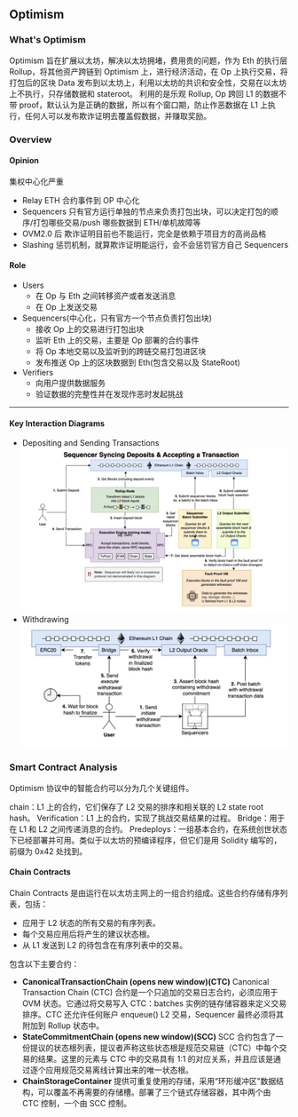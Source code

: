 ## Optimism

### What's Optimism

Optimism 旨在扩展以太坊，解决以太坊拥堵，费用贵的问题，作为 Eth 的执行层 Rollup，将其他资产跨链到 Optimism 上，进行经济活动，在 Op 上执行交易，将打包后的区块 Data 发布到以太坊上，利用以太坊的共识和安全性，交易在以太坊上不执行，只存储数据和 stateroot。
利用的是乐观 Rollup, Op 跨回 L1 的数据不带 proof，默认认为是正确的数据，所以有个窗口期，防止作恶数据在 L1 上执行，任何人可以发布欺诈证明去覆盖假数据，并赚取奖励。

### Overview

#### Opinion

集权中心化严重

- Relay ETH 合约事件到 OP 中心化
- Sequencers 只有官方运行单独的节点来负责打包出块，可以决定打包的顺序/打包哪些交易/push 哪些数据到 ETH/单机故障等
- OVM2.0 后 欺诈证明目前也不能运行，完全是依赖于项目方的高尚品格
- Slashing 惩罚机制，就算欺诈证明能运行，会不会惩罚官方自己 Sequencers

#### Role

- Users
  - 在 Op 与 Eth 之间转移资产或者发送消息
  - 在 Op 上发送交易
- Sequencers(中心化，只有官方一个节点负责打包出块)
  - 接收 Op 上的交易进行打包出块
  - 监听 Eth 上的交易，主要是 Op 部署的合约事件
  - 将 Op 本地交易以及监听到的跨链交易打包进区块
  - 发布推送 Op 上的区块数据到 Eth(包含交易以及 StateRoot)
- Verifiers
  - 向用户提供数据服务
  - 验证数据的完整性并在发现作恶时发起挑战

---

#### Key Interaction Diagrams

- Depositing and Sending Transactions
  ![archi](./pic/eth.jpg)
- Withdrawing
  ![archi](./pic/withdraw.jpg)

### Smart Contract Analysis

Optimism 协议中的智能合约可以分为几个关键组件。

chain：L1 上的合约，它们保存了 L2 交易的排序和相关联的 L2 state root hash。
Verification：L1 上的合约，实现了挑战交易结果的过程。
Bridge：用于在 L1 和 L2 之间传递消息的合约。
Predeploys：一组基本合约，在系统创世状态下已经部署并可用。类似于以太坊的预编译程序，但它们是用 Solidity 编写的，前缀为 0x42 处找到。

#### Chain Contracts

Chain Contracts 是由运行在以太坊主网上的一组合约组成。这些合约存储有序列表，包括：

- 应用于 L2 状态的所有交易的有序列表。
- 每个交易应用后将产生的建议状态根。
- 从 L1 发送到 L2 的待包含在有序列表中的交易。

包含以下主要合约：

- **CanonicalTransactionChain (opens new window)(CTC)**
  Canonical Transaction Chain (CTC) 合约是一个只追加的交易日志合约，必须应用于 OVM 状态。它通过将交易写入 CTC：batches 实例的链存储容器来定义交易排序。CTC 还允许任何账户 enqueue() L2 交易，Sequencer 最终必须将其附加到 Rollup 状态中。
- **StateCommitmentChain (opens new window)(SCC)**
  SCC 合约包含了一份提议的状态根列表，提议者声称这些状态根是规范交易链（CTC）中每个交易的结果。这里的元素与 CTC 中的交易具有 1:1 的对应关系，并且应该是通过逐个应用规范交易离线计算出来的唯一状态根。
- **ChainStorageContainer**
  提供可重复使用的存储，采用“环形缓冲区”数据结构，可以覆盖不再需要的存储槽。部署了三个链式存储容器，其中两个由 CTC 控制，一个由 SCC 控制。
